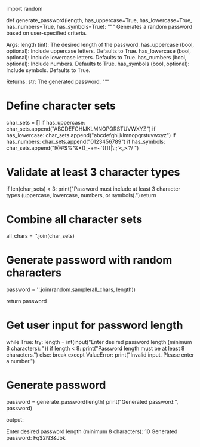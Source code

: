 
import random

def generate_password(length, has_uppercase=True, has_lowercase=True, has_numbers=True, has_symbols=True):
  """
  Generates a random password based on user-specified criteria.

  Args:
      length (int): The desired length of the password.
      has_uppercase (bool, optional): Include uppercase letters. Defaults to True.
      has_lowercase (bool, optional): Include lowercase letters. Defaults to True.
      has_numbers (bool, optional): Include numbers. Defaults to True.
      has_symbols (bool, optional): Include symbols. Defaults to True.

  Returns:
      str: The generated password.
  """

  # Define character sets
  char_sets = []
  if has_uppercase:
    char_sets.append("ABCDEFGHIJKLMNOPQRSTUVWXYZ")
  if has_lowercase:
    char_sets.append("abcdefghijklmnopqrstuvwxyz")
  if has_numbers:
    char_sets.append("0123456789")
  if has_symbols:
    char_sets.append("!@#$%^&*()_-+=~`{[]}|\\:;'<,>.?/ ")

  # Validate at least 3 character types
  if len(char_sets) < 3:
    print("Password must include at least 3 character types (uppercase, lowercase, numbers, or symbols).")
    return

  # Combine all character sets
  all_chars = ''.join(char_sets)

  # Generate password with random characters
  password = ''.join(random.sample(all_chars, length))

  return password

# Get user input for password length
while True:
  try:
    length = int(input("Enter desired password length (minimum 8 characters): "))
    if length < 8:
      print("Password length must be at least 8 characters.")
    else:
      break
  except ValueError:
    print("Invalid input. Please enter a number.")

# Generate password
password = generate_password(length)
print("Generated password:", password)


output:  

Enter desired password length (minimum 8 characters): 10
Generated password: Fq$2N3&Jbk
